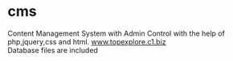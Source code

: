 # cms
 Content Management System with Admin Control with the help of php,jquery,css and html.
 www.topexplore.c1.biz<br>
 Database files are included
